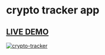 # crypto tracker app

## [LIVE DEMO](https://crypto-tracker-livid-iota.vercel.app/)

[![crypto-tracker](https://user-images.githubusercontent.com/29678099/118505278-a7ebd400-b702-11eb-89e6-1c7330629fb0.png)](https://crypto-tracker-livid-iota.vercel.app/)
